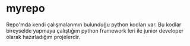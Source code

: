 # myrepo
Repo'mda kendi çalışmalarımın bulunduğu python kodları var. Bu kodlar bireyselde yapmaya çalıştığım python framework leri ile junior developer olarak hazırladığım projelerdir. 
